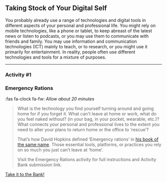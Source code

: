 ## Taking Stock of Your Digital Self

You probably already use a range of technologies and digital tools in different aspects of your personal and professional life. You might rely on mobile technologies, like a phone or tablet, to keep abreast of the latest news or listen to podcasts, or you may use them to communicate with friends and family. You may use information and communication technologies (ICT) mainly to teach, or to research, or you might use it primarily for entertainment. In reality, people often use different technologies and tools for a mixture of purposes.

* * *

### Activity #1
### Emergency Rations
:fas fa-clock fa-fw: *Allow about 20 minutes*
> What is the technology you find yourself turning around and going home for if you forget it. What can't leave at home or work, what do you feel naked without? (in your bag, in your pocket, wearable, etc.)? What connects your personal and professional lives to the extent you need to alter your plans to return home or the office to ‘rescue’?
>
> That’s how David Hopkins defined ‘Emergency rations’ in [his book of the same name](https://www.dontwasteyourtime.co.uk/books/edtechrations/). Those essential tools, platforms, or practices you rely on so much you just can’t leave at ‘home’.
>
> Visit the Emergency Rations activity for full instructions and Activity Bank submission link.

[Take it to the Bank!](https://elearn.waikato.ac.nz/":class=button")
